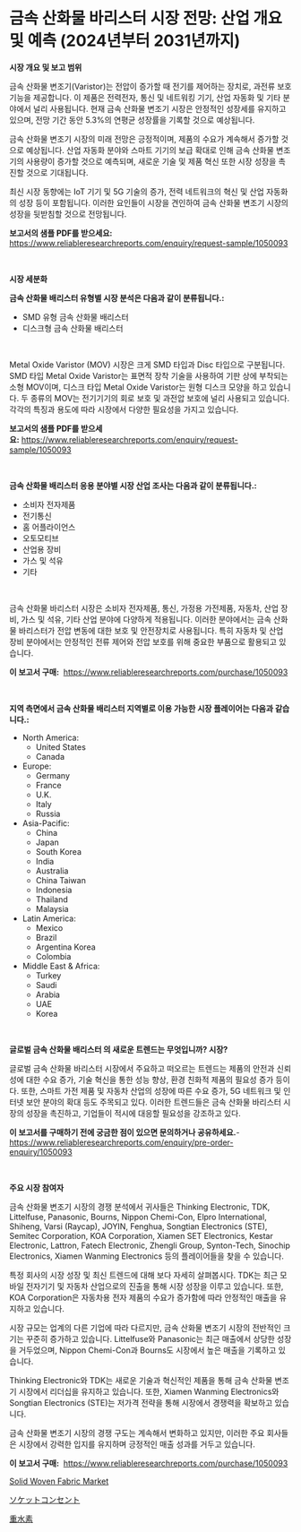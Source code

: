 <p><h1>금속 산화물 바리스터 시장 전망: 산업 개요 및 예측 (2024년부터 2031년까지)</h1></p><p><strong>시장 개요 및 보고 범위</strong></p>
<p><p>금속 산화물 변조기(Varistor)는 전압이 증가할 때 전기를 제어하는 장치로, 과전류 보호기능을 제공합니다. 이 제품은 전력전자, 통신 및 네트워킹 기기, 산업 자동화 및 기타 분야에서 널리 사용됩니다. 현재 금속 산화물 변조기 시장은 안정적인 성장세를 유지하고 있으며, 전망 기간 동안 5.3%의 연평균 성장률을 기록할 것으로 예상됩니다. </p><p>금속 산화물 변조기 시장의 미래 전망은 긍정적이며, 제품의 수요가 계속해서 증가할 것으로 예상됩니다. 산업 자동화 분야와 스마트 기기의 보급 확대로 인해 금속 산화물 변조기의 사용량이 증가할 것으로 예측되며, 새로운 기술 및 제품 혁신 또한 시장 성장을 촉진할 것으로 기대됩니다. </p><p>최신 시장 동향에는 IoT 기기 및 5G 기술의 증가, 전력 네트워크의 혁신 및 산업 자동화의 성장 등이 포함됩니다. 이러한 요인들이 시장을 견인하여 금속 산화물 변조기 시장의 성장을 뒷받침할 것으로 전망됩니다.</p></p>
<p><strong>보고서의 샘플 PDF를 받으세요:</strong> <a href="https://www.reliableresearchreports.com/enquiry/request-sample/1050093">https://www.reliableresearchreports.com/enquiry/request-sample/1050093</a></p>
<p>&nbsp;</p>
<p><strong>시장 세분화</strong></p>
<p><strong>금속 산화물 배리스터 유형별 시장 분석은 다음과 같이 분류됩니다.:</strong></p>
<p><ul><li>SMD 유형 금속 산화물 배리스터</li><li>디스크형 금속 산화물 배리스터</li></ul></p>
<p>&nbsp;</p>
<p><p>Metal Oxide Varistor (MOV) 시장은 크게 SMD 타입과 Disc 타입으로 구분됩니다. SMD 타입 Metal Oxide Varistor는 표면적 장착 기술을 사용하여 기판 상에 부착되는 소형 MOV이며, 디스크 타입 Metal Oxide Varistor는 원형 디스크 모양을 하고 있습니다. 두 종류의 MOV는 전기기기의 회로 보호 및 과전압 보호에 널리 사용되고 있습니다. 각각의 특징과 용도에 따라 시장에서 다양한 필요성을 가지고 있습니다.</p></p>
<p><strong>보고서의 샘플 PDF를 받으세요:</strong>&nbsp;<a href="https://www.reliableresearchreports.com/enquiry/request-sample/1050093">https://www.reliableresearchreports.com/enquiry/request-sample/1050093</a></p>
<p>&nbsp;</p>
<p><strong> 금속 산화물 배리스터 응용 분야별 시장 산업 조사는 다음과 같이 분류됩니다.:</strong></p>
<p><ul><li>소비자 전자제품</li><li>전기통신</li><li>홈 어플라이언스</li><li>오토모티브</li><li>산업용 장비</li><li>가스 및 석유</li><li>기타</li></ul></p>
<p>&nbsp;</p>
<p><p>금속 산화물 바리스터 시장은 소비자 전자제품, 통신, 가정용 가전제품, 자동차, 산업 장비, 가스 및 석유, 기타 산업 분야에 다양하게 적용됩니다. 이러한 분야에서는 금속 산화물 바리스터가 전압 변동에 대한 보호 및 안전장치로 사용됩니다. 특히 자동차 및 산업 장비 분야에서는 안정적인 전류 제어와 전압 보호를 위해 중요한 부품으로 활용되고 있습니다.</p></p>
<p><strong>이 보고서 구매:</strong>&nbsp; <a href="https://www.reliableresearchreports.com/purchase/1050093">https://www.reliableresearchreports.com/purchase/1050093</a></p>
<p>&nbsp;</p>
<p><strong>지역 측면에서 금속 산화물 배리스터 지역별로 이용 가능한 시장 플레이어는 다음과 같습니다.:</strong></p>
<p><ul>
    <li>
        North America:
        <ul>
            <li>United States</li>
            <li>Canada</li>
        </ul>
    </li>
    <li>
        Europe:
        <ul>
            <li>Germany</li>
            <li>France</li>
            <li>U.K.</li>
            <li>Italy</li>
            <li>Russia</li>
        </ul>
    </li>
    <li>
        Asia-Pacific:
        <ul>
            <li>China</li>
            <li>Japan</li>
            <li>South Korea</li>
            <li>India</li>
            <li>Australia</li>
            <li>China Taiwan</li>
            <li>Indonesia</li>
            <li>Thailand</li>
            <li>Malaysia</li>
        </ul>
    </li>
    <li>
        Latin America:
        <ul>
            <li>Mexico</li>
            <li>Brazil</li>
            <li>Argentina Korea</li>
            <li>Colombia</li>
        </ul>
    </li>
    <li>
        Middle East & Africa:
        <ul>
            <li>Turkey</li>
            <li>Saudi</li>
            <li>Arabia</li>
            <li>UAE</li>
            <li>Korea</li>
        </ul>
    </li>
    </ul></p>
<p>&nbsp;</p>
<p><strong>글로벌 금속 산화물 배리스터 의 새로운 트렌드는 무엇입니까? 시장?</strong></p>
<p><p>글로벌 금속 산화물 바리스터 시장에서 주요하고 떠오르는 트렌드는 제품의 안전과 신뢰성에 대한 수요 증가, 기술 혁신을 통한 성능 향상, 환경 친화적 제품의 필요성 증가 등이다. 또한, 스마트 가전 제품 및 자동차 산업의 성장에 따른 수요 증가,  5G 네트워크 및 인터넷 보안 분야의 확대 등도 주목되고 있다. 이러한 트렌드들은 금속 산화물 바리스터 시장의 성장을 촉진하고, 기업들이 적시에 대응할 필요성을 강조하고 있다.</p></p>
<p><strong>이 보고서를 구매하기 전에 궁금한 점이 있으면 문의하거나 공유하세요.</strong>- <a href="https://www.reliableresearchreports.com/enquiry/pre-order-enquiry/1050093">https://www.reliableresearchreports.com/enquiry/pre-order-enquiry/1050093</a></p>
<p>&nbsp;</p>
<p><strong>주요 시장 참여자</strong></p>
<p><p>금속 산화물 변조기 시장의 경쟁 분석에서 귀사들은 Thinking Electronic, TDK, Littelfuse, Panasonic, Bourns, Nippon Chemi-Con, Elpro International, Shiheng, Varsi (Raycap), JOYIN, Fenghua, Songtian Electronics (STE), Semitec Corporation, KOA Corporation, Xiamen SET Electronics, Kestar Electronic, Lattron, Fatech Electronic, Zhengli Group, Synton-Tech, Sinochip Electronics, Xiamen Wanming Electronics 등의 플레이어들을 찾을 수 있습니다. </p><p>특정 회사의 시장 성장 및 최신 트렌드에 대해 보다 자세히 살펴봅시다. TDK는 최근 모바일 전자기기 및 자동차 산업으로의 진출을 통해 시장 성장을 이루고 있습니다. 또한, KOA Corporation은 자동차용 전자 제품의 수요가 증가함에 따라 안정적인 매출을 유지하고 있습니다. </p><p>시장 규모는 업계의 다른 기업에 따라 다르지만, 금속 산화물 변조기 시장의 전반적인 크기는 꾸준히 증가하고 있습니다. Littelfuse와 Panasonic는 최근 매출에서 상당한 성장을 거두었으며, Nippon Chemi-Con과 Bourns도 시장에서 높은 매출을 기록하고 있습니다. </p><p>Thinking Electronic와 TDK는 새로운 기술과 혁신적인 제품을 통해 금속 산화물 변조기 시장에서 리더십을 유지하고 있습니다. 또한, Xiamen Wanming Electronics와 Songtian Electronics (STE)는 저가격 전략을 통해 시장에서 경쟁력을 확보하고 있습니다. </p><p>금속 산화물 변조기 시장의 경쟁 구도는 계속해서 변화하고 있지만, 이러한 주요 회사들은 시장에서 강력한 입지를 유지하며 긍정적인 매출 성과를 거두고 있습니다.</p></p>
<p><strong>이 보고서 구매:</strong>&nbsp;&nbsp;<a href="https://www.reliableresearchreports.com/purchase/1050093">https://www.reliableresearchreports.com/purchase/1050093</a></p>
<p><p><a href="https://metal-farmhouse-e95.notion.site/Solid-Woven-Fabric-Market-Analysis-and-Market-Size-Global-Industry-Overview-Market-Segmentation-an-142bb52241ed4a7e8e21d01dea4005e8">Solid Woven Fabric Market</a></p><p><a href="https://github.com/laurenreichert/Market-Research-Report-List-1/blob/main/627390617000.md">ソケットコンセント</a></p><p><a href="https://github.com/RodHoppe07/Market-Research-Report-List-1/blob/main/812402517001.md">重水素</a></p></p>
